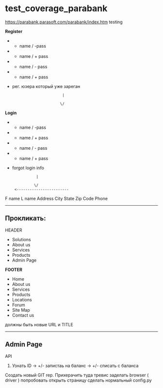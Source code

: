 # test_coverage_parabank
https://parabank.parasoft.com/parabank/index.htm testing

**Register**

- + name / -pass
- - name / + pass
- - name / - pass
- + name / + pass
- рег. юзера который уже зареган

                             |

                            \/

**Login**

- + name / -pass
- - name / + pass
- - name / - pass
- + name / + pass
- forgot login info

                 |

                \/
       <------------------------
F name
L name
Address
City
State
Zip Code
Phone

---

## Прокликать:

HEADER

- Solutions
- About us
- Services
- Products
- Admin Page

**FOOTER**

- Home
- About us
- Services
- Products
- Locations
- Forum
- Site Map
- Contact us

должны быть новые URL и TITLE

---

## Admin Page

API

1) Узнать ID → +/- запистаь на баланс → +/- списать с баланса


Создать новый GIT rep.
Прихерачить туда тревис
заделать browser ( driver ) 
попробовать открыть страницу
сделать нормальный config.py
